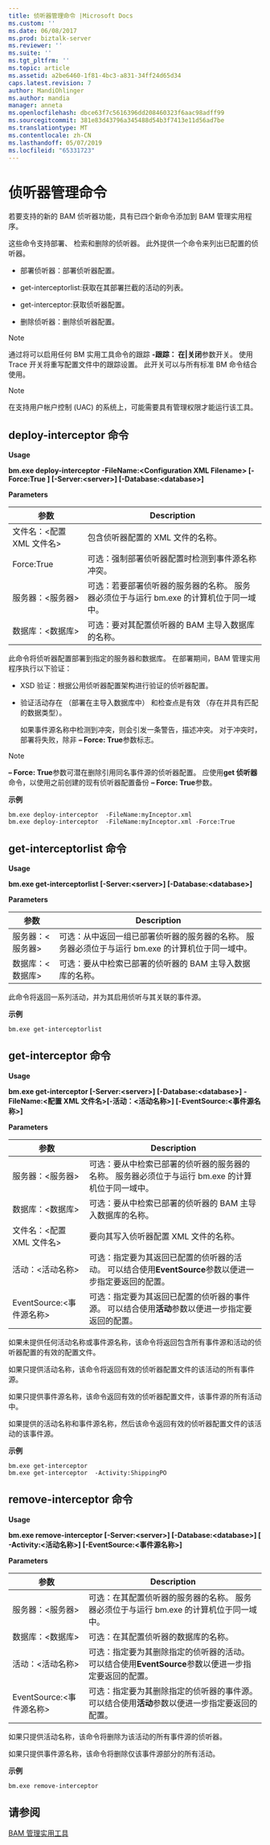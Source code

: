 ```yaml
---
title: 侦听器管理命令 |Microsoft Docs
ms.custom: ''
ms.date: 06/08/2017
ms.prod: biztalk-server
ms.reviewer: ''
ms.suite: ''
ms.tgt_pltfrm: ''
ms.topic: article
ms.assetid: a2be6460-1f81-4bc3-a831-34ff24d65d34
caps.latest.revision: 7
author: MandiOhlinger
ms.author: mandia
manager: anneta
ms.openlocfilehash: dbce63f7c5616396dd208460323f6aac98adff99
ms.sourcegitcommit: 381e83d43796a345488d54b3f7413e11d56ad7be
ms.translationtype: MT
ms.contentlocale: zh-CN
ms.lasthandoff: 05/07/2019
ms.locfileid: "65331723"
---
```

# <a name="interceptor-management-commands"></a>侦听器管理命令
若要支持的新的 BAM 侦听器功能，具有已四个新命令添加到 BAM 管理实用程序。  
  
 这些命令支持部署、 检索和删除的侦听器。 此外提供一个命令来列出已配置的侦听器。  
  
-   部署侦听器：部署侦听器配置。  
  
-   get-interceptorlist:获取在其部署拦截的活动的列表。  
  
-   get-interceptor:获取侦听器配置。  
  
-   删除侦听器：删除侦听器配置。  
  
> [!NOTE]
>  通过将可以启用任何 BM 实用工具命令的跟踪 **-跟踪： 在&#124;关闭**参数开关。 使用 Trace 开关将重写配置文件中的跟踪设置。 此开关可以与所有标准 BM 命令结合使用。  
  
> [!NOTE]
>  在支持用户帐户控制 (UAC) 的系统上，可能需要具有管理权限才能运行该工具。  
  
## <a name="deploy-interceptor-command"></a>deploy-interceptor 命令  
 **Usage**  
  
 **bm.exe deploy-interceptor -FileName:\<Configuration XML Filename\> [-Force:True ] [-Server:\<server\>] [-Database:\<database\>]**  
  
 **Parameters**  
  
|参数|Description|  
|---------------|-----------------|  
|文件名：\<配置 XML 文件名\>|包含侦听器配置的 XML 文件的名称。|  
|Force:True|可选：强制部署侦听器配置时检测到事件源名称冲突。|  
|服务器：\<服务器\>|可选：若要部署侦听器的服务器的名称。 服务器必须位于与运行 bm.exe 的计算机位于同一域中。|  
|数据库：\<数据库\>|可选：要对其配置侦听器的 BAM 主导入数据库的名称。|  
  
 此命令将侦听器配置部署到指定的服务器和数据库。 在部署期间，BAM 管理实用程序执行以下验证：  
  
- XSD 验证：根据公用侦听器配置架构进行验证的侦听器配置。  
  
- 验证活动存在 （部署在主导入数据库中） 和检查点是有效 （存在并具有匹配的数据类型）。  
  
  如果事件源名称中检测到冲突，则会引发一条警告，描述冲突。 对于冲突时，部署将失败，除非 **– Force: True**参数标志。  
  
> [!NOTE]
>  **– Force: True**参数可潜在删除引用同名事件源的侦听器配置。 应使用**get 侦听器**命令，以使用之前创建的现有侦听器配置备份 **– Force: True**参数。  
  
 **示例**  
  
```  
bm.exe deploy-interceptor  -FileName:myInceptor.xml  
bm.exe deploy-interceptor  -FileName:myInceptor.xml -Force:True  
```  
  
## <a name="get-interceptorlist-command"></a>get-interceptorlist 命令  
 **Usage**  
  
 **bm.exe get-interceptorlist [-Server:\<server\>] [-Database:\<database\>]**  
  
 **Parameters**  
  
|参数|Description|  
|---------------|-----------------|  
|服务器：\<服务器\>|可选：从中返回一组已部署侦听器的服务器的名称。 服务器必须位于与运行 bm.exe 的计算机位于同一域中。|  
|数据库：\<数据库\>|可选：要从中检索已部署的侦听器的 BAM 主导入数据库的名称。|  
  
 此命令将返回一系列活动，并为其启用侦听与其关联的事件源。  
  
 **示例**  
  
```  
bm.exe get-interceptorlist   
```  
  
## <a name="get-interceptor-command"></a>get-interceptor 命令  
 **Usage**  
  
 **bm.exe get-interceptor [-Server:\<server\>] [-Database:\<database\>] -FileName:\<配置 XML 文件名\>[-活动：\<活动名称\>] [-EventSource:\<事件源名称\>]**  
  
 **Parameters**  
  
|参数|Description|  
|---------------|-----------------|  
|服务器：\<服务器\>|可选：要从中检索已部署的侦听器的服务器的名称。 服务器必须位于与运行 bm.exe 的计算机位于同一域中。|  
|数据库：\<数据库\>|可选：要从中检索已部署的侦听器的 BAM 主导入数据库的名称。|  
|文件名：\<配置 XML 文件名\>|要向其写入侦听器配置 XML 文件的名称。|  
|活动：\<活动名称\>|可选：指定要为其返回已配置的侦听器的活动。 可以结合使用**EventSource**参数以便进一步指定要返回的配置。|  
|EventSource:\<事件源名称\>|可选：指定要为其返回已配置的侦听器的事件源。 可以结合使用**活动**参数以便进一步指定要返回的配置。|  
  
 如果未提供任何活动名称或事件源名称，该命令将返回包含所有事件源和活动的侦听器配置的有效的配置文件。  
  
 如果只提供活动名称，该命令将返回有效的侦听器配置文件的该活动的所有事件源。  
  
 如果只提供事件源名称，该命令返回有效的侦听器配置文件，该事件源的所有活动中。  
  
 如果提供的活动名称和事件源名称，然后该命令返回有效的侦听器配置文件的该活动的该事件源。  
  
 **示例**  
  
```  
bm.exe get-interceptor   
bm.exe get-interceptor  -Activity:ShippingPO  
```  
  
## <a name="remove-interceptor-command"></a>remove-interceptor 命令  
 **Usage**  
  
 **bm.exe remove-interceptor [-Server:\<server\>] [-Database:\<database\>] [ -Activity:\<活动名称\>] [-EventSource:\<事件源名称\>]**  
  
 **Parameters**  
  
|参数|Description|  
|---------------|-----------------|  
|服务器：\<服务器\>|可选：在其配置侦听器的服务器的名称。 服务器必须位于与运行 bm.exe 的计算机位于同一域中。|  
|数据库：\<数据库\>|可选：在其配置侦听器的数据库的名称。|  
|活动：\<活动名称\>|可选：指定要为其删除指定的侦听器的活动。 可以结合使用**EventSource**参数以便进一步指定要返回的配置。|  
|EventSource:\<事件源名称\>|可选：指定要为其删除指定的侦听器的事件源。 可以结合使用**活动**参数以便进一步指定要返回的配置。|  
  
 如果只提供活动名称，该命令将删除为该活动的所有事件源的侦听器。  
  
 如果只提供事件源名称，该命令将删除仅该事件源部分的所有活动。  
  
 **示例**  
  
```  
bm.exe remove-interceptor   
```  
  
## <a name="see-also"></a>请参阅  
 [BAM 管理实用工具](../core/bam-management-utility.md)
